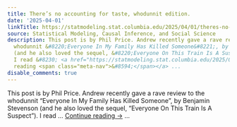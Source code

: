 ```yaml
---
title: There’s no accounting for taste, whodunnit edition.
date: '2025-04-01'
linkTitle: https://statmodeling.stat.columbia.edu/2025/04/01/theres-no-accounting-for-taste-whodunnit-edition/
source: Statistical Modeling, Causal Inference, and Social Science
description: This post is by Phil Price. Andrew recently gave a rave review to the
  whodunnit &#8220;Everyone In My Family Has Killed Someone&#8221;, by Benjamin Stevenson
  (and he also loved the sequel, &#8220;Everyone On This Train Is A Suspect&#8221;).
  I read &#8230; <a href="https://statmodeling.stat.columbia.edu/2025/04/01/theres-no-accounting-for-taste-whodunnit-edition/">Continue
  reading <span class="meta-nav">&#8594;</span></a> ...
disable_comments: true
---
```

This post is by Phil Price. Andrew recently gave a rave review to the whodunnit &#8220;Everyone In My Family Has Killed Someone&#8221;, by Benjamin Stevenson (and he also loved the sequel, &#8220;Everyone On This Train Is A Suspect&#8221;). I read &#8230; <a href="https://statmodeling.stat.columbia.edu/2025/04/01/theres-no-accounting-for-taste-whodunnit-edition/">Continue reading <span class="meta-nav">&#8594;</span></a> ...